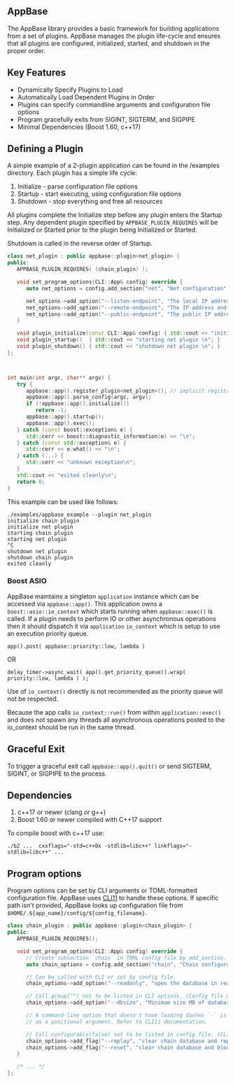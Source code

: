 AppBase
--------------

The AppBase library provides a basic framework for building applications from
a set of plugins. AppBase manages the plugin life-cycle and ensures that all
plugins are configured, initialized, started, and shutdown in the proper order.

## Key Features

- Dynamically Specify Plugins to Load
- Automatically Load Dependent Plugins in Order
- Plugins can specify commandline arguments and configuration file options
- Program gracefully exits from SIGINT, SIGTERM, and SIGPIPE
- Minimal Dependencies (Boost 1.60, c++17)

## Defining a Plugin

A simple example of a 2-plugin application can be found in the /examples directory. Each plugin has
a simple life cycle:

1. Initialize - parse configuration file options
2. Startup - start executing, using configuration file options
3. Shutdown - stop everything and free all resources

All plugins complete the Initialize step before any plugin enters the Startup step. Any dependent plugin specified
by `APPBASE_PLUGIN_REQUIRES` will be Initialized or Started prior to the plugin being Initialized or Started. 

Shutdown is called in the reverse order of Startup. 

``` c++
class net_plugin : public appbase::plugin<net_plugin> {
public:
   APPBASE_PLUGIN_REQUIRES( (chain_plugin) );

   void set_program_options(CLI::App& config) override {
      auto net_options = config.add_section("net", "Net configuration");

      net_options->add_option("--listen-endpoint", "The local IP address and port to listen for incoming connections.")->default_str("127.0.0.1:9876");
      net_options->add_option("--remote-endpoint", "The IP address and port of a remote peer to sync with.")->take_all();
      net_options->add_option("--public-endpoint", "The public IP address and port that should be advertized to peers.")->default_str("0.0.0.0:9876");
   }

   void plugin_initialize(const CLI::App& config) { std::cout << "initialize net plugin\n"; }
   void plugin_startup()  { std::cout << "starting net plugin \n"; }
   void plugin_shutdown() { std::cout << "shutdown net plugin \n"; }
};



int main(int argc, char** argv) {
   try {
      appbase::app().register_plugin<net_plugin>(); // implicit registration of chain_plugin dependency
      appbase::app().parse_config(argc, argv);
      if (!appbase::app().initialize())
         return -1;
      appbase::app().startup();
      appbase::app().exec();
   } catch (const boost::exception& e) {
      std::cerr << boost::diagnostic_information(e) << "\n";
   } catch (const std::exception& e) {
      std::cerr << e.what() << "\n";
   } catch (...) {
      std::cerr << "unknown exception\n";
   }
   std::cout << "exited cleanly\n";
   return 0;
}
```

This example can be used like follows:

```
./examples/appbase_example --plugin net_plugin
initialize chain plugin
initialize net plugin
starting chain plugin
starting net plugin
^C
shutdown net plugin
shutdown chain plugin
exited cleanly
```

### Boost ASIO 

AppBase maintains a singleton `application` instance which can be accessed via `appbase::app()`.  This 
application owns a `boost::asio::io_context` which starts running when `appbase::exec()` is called. If 
a plugin needs to perform IO or other asynchronous operations then it should dispatch it via `application`
`io_context` which is setup to use an execution priority queue.
```
app().post( appbase::priority::low, lambda )
```
OR
```
delay_timer->async_wait( app().get_priority_queue().wrap( priority::low, lambda ) );
```
Use of `io_context()` directly is not recommended as the priority queue will not be respected. 

Because the app calls `io_context::run()` from within `application::exec()` and does not spawn any threads
all asynchronous operations posted to the io_context should be run in the same thread.  

## Graceful Exit 

To trigger a graceful exit call `appbase::app().quit()` or send SIGTERM, SIGINT, or SIGPIPE to the process.

## Dependencies 

1. c++17 or newer  (clang or g++)
2. Boost 1.60 or newer compiled with C++17 support

To compile boost with c++17 use:

```
./b2 ...  cxxflags="-std=c++0x -stdlib=libc++" linkflags="-stdlib=libc++" ...
```

## Program options

Program options can be set by CLI arguments or TOML-formatted configuration
file. AppBase uses [CLI11](https://github.com/CLIUtils/CLI11) to handle these
options. If specific path isn't provided, AppBase looks up configuration file
from `$HOME/.${app_name}/config/${config_filename}`.

``` c++
class chain_plugin : public appbase::plugin<chain_plugin> {
public:
   APPBASE_PLUGIN_REQUIRES();

   void set_program_options(CLI::App& config) override {
      // Create subsection `chain` in TOML config file by add_section.
      auto chain_options = config.add_section("chain", "Chain configuration");

      // Can be called with CLI or set by config file.
      chain_options->add_option("--readonly", "open the database in read only mode");

      // Call group("") not to be listed in CLI options. (Config file only options)
      chain_options->add_option("--dbsize", "Minimum size MB of database shared memory file")->default_val(8 * 1024ULL)->group("");

      // A command-line option that doesn't have leading dashes `-` is considered
      // as a positional argument. Refer to CLI11 documentation.

      // Call configurable(false) not to be listed in config file. (CLI only options)
      chain_options->add_flag("--replay", "clear chain database and replay all blocks")->configurable(false);
      chain_options->add_flag("--reset", "clear chain database and block log")->configurable(false);
   }

   /* ... */
};
```

